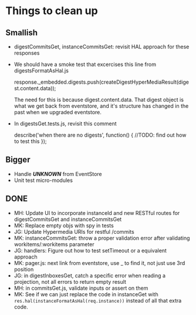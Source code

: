 # Things to clean up

## Smallish
* digestCommitsGet, instanceCommitsGet: revisit HAL approach for these responses
* We should have a smoke test that excercises this line from digestsFormatAsHal.js

  response._embedded.digests.push(createDigestHyperMediaResult(digest.content.data));

  The need for this is because digest.content.data. That digest object is what we get back from eventstore, and it's structure has changed in the past when we upgraded eventstore.

* In digestsGet.tests.js, revisit this comment

  describe('when there are no digests', function() {
    //TODO: find out how to test this
  });

## Bigger
* Handle ***UNKNOWN*** from EventStore
* Unit test micro-modules

## DONE
* MH: Update UI to incorporate instanceId and new RESTful routes for digestCommitsGet and instanceCommitsGet
* MK: Replace empty objs with spy in tests
* JG: Update Hypermedia URIs for restful /commits
* MK: instanceCommitsGet: throw a proper validation error after validating workitems/:workitems parameter
* JG: handlers: Figure out how to test setTimeout or a equivalent approach
* MK: pager.js: next link from eventstore, use _ to find it, not just use 3rd position
* JG: in digestInboxesGet, catch a specific error when reading a projection, not all errors to return empty result
* MH: in commitsGet.js, validate inputs or assert on them
* MK: See if we can just replace the code in instanceGet with `res.hal(instanceFormatAsHal(req.instance))` instead of all that extra code.

